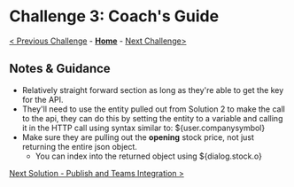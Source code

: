 # Challenge 3: Coach's Guide

[< Previous Challenge](./Solution-2.md) - **[Home](../readme.md)** - [Next Challenge>](./Solution-4.md)

## Notes & Guidance
- Relatively straight forward section as long as they're able to get the key for the API. 
- They'll need to use the entity pulled out from Solution 2 to make the call to the api, they can do this by setting the entity to a variable and calling it in the HTTP call using syntax similar to: ${user.companysymbol}
- Make sure they are pulling out the **opening** stock price, not just returning the entire json object.
   - You can index into the returned object using ${dialog.stock.o}

[Next Solution - Publish and Teams Integration >](./solution-4.md)
